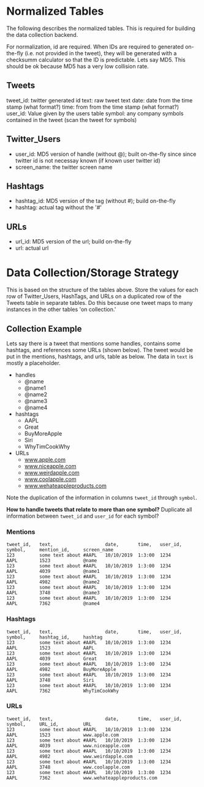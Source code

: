 
# Normalized Tables

The following describes the normalized tables. 
This is required for building the data collection backend.

For normalization, id are required.
When IDs are required to generated on-the-fly (i.e. not provided in the tweet), 
they will be generated with a checksumm calculator so that the ID is predictable.
Lets say MD5. 
This should be ok because MD5 has a very low collision rate.

## Tweets

tweet_id: twitter generated id
text: raw tweet text
date: date from the time stamp (what format?)
time: from from the time stamp (what format?)
user_id: Value given by the users table
symbol: any company symbols contained in the tweet (scan the tweet for symbols)

## Twitter_Users

* user_id: MD5 version of handle (without @); built on-the-fly since since twitter id is not necessay known (if known user twitter id)
* screen_name: the twitter screen name


## Hashtags

* hashtag_id: MD5 version of the tag (without #); build on-the-fly
* hashtag: actual tag without the '#'

## URLs

* url_id: MD5 version of the url; build on-the-fly
* url: actual url

# Data Collection/Storage Strategy

This is based on the structure of the tables above.
Store the values for each row of Twitter_Users, HashTags, and URLs on a duplicated row of the Tweets table in separate tables.
Do this because one tweet maps to many instances in the other tables 'on collection.'

## Collection Example

Lets say there is a tweet that mentions some handles,
contains some hashtags,
and references some URLs (shown below).
The tweet would be put in the mentions, hashtags, and urls, table as below.
The data in `text` is mostly a placeholder.

* handles
  * @name
  * @name1
  * @name2
  * @name3
  * @name4
* hashtags
  * AAPL
  * Great
  * BuyMoreApple
  * Siri
  * WhyTimCookWhy
* URLs
  * www.apple.com
  * www.niceapple.com
  * www.weirdapple.com
  * www.coolapple.com
  * www.wehateappleproducts.com

Note the duplication of the information in columns `tweet_id` through `symbol`.

**How to handle tweets that relate to more than one symbol?**
Duplicate all information between `tweet_id` and `user_id` for each symbol?

### Mentions

```
tweet_id,   text,                   date,       time,   user_id,    symbol,     mention_id,     screen_name
123         some text about #AAPL   10/10/2019  1:3:00  1234        AAPL        1523            @name      
123         some text about #AAPL   10/10/2019  1:3:00  1234        AAPL        4039            @name1     
123         some text about #AAPL   10/10/2019  1:3:00  1234        AAPL        4982            @name2     
123         some text about #AAPL   10/10/2019  1:3:00  1234        AAPL        3748            @name3     
123         some text about #AAPL   10/10/2019  1:3:00  1234        AAPL        7362            @name4     
```

### Hashtags

```
tweet_id,   text,                   date,       time,   user_id,    symbol,     hashtag_id,     hashtag
123         some text about #AAPL   10/10/2019  1:3:00  1234        AAPL        1523            AAPL    
123         some text about #AAPL   10/10/2019  1:3:00  1234        AAPL        4039            Great     
123         some text about #AAPL   10/10/2019  1:3:00  1234        AAPL        4982            BuyMoreApple    
123         some text about #AAPL   10/10/2019  1:3:00  1234        AAPL        3748            Siri 
123         some text about #AAPL   10/10/2019  1:3:00  1234        AAPL        7362            WhyTimCookWhy
```

### URLs

```
tweet_id,   text,                   date,       time,   user_id,    symbol,     URL_id,         URL
123         some text about #AAPL   10/10/2019  1:3:00  1234        AAPL        1523            www.apple.com      
123         some text about #AAPL   10/10/2019  1:3:00  1234        AAPL        4039            www.niceapple.com
123         some text about #AAPL   10/10/2019  1:3:00  1234        AAPL        4982            www.weirdapple.com
123         some text about #AAPL   10/10/2019  1:3:00  1234        AAPL        3748            www.coolapple.com
123         some text about #AAPL   10/10/2019  1:3:00  1234        AAPL        7362            www.wehateappleproducts.com
```
